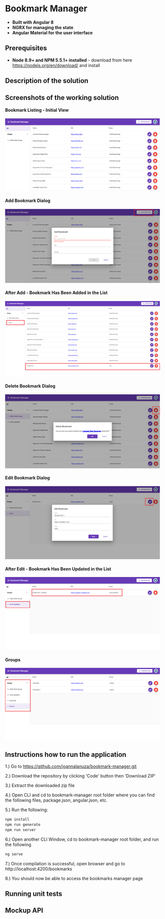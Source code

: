 # Bookmark Manager

- **Built with Angular 8**
- **NGRX for managing the state**
- **Angular Material for the user interface**

## Prerequisites
- **Node 8.9+ and  NPM 5.5.1+  installed** - download from here https://nodejs.org/en/download/ and install

## Description of the solution


## Screenshots of the working solution
#### Bookmark Listing - Initial View
![Alt text](./src/assets/snippets/bm-1.PNG)

#### Add Bookmark Dialog
![Alt text](./src/assets/snippets/bm-add-1.PNG)

#### After Add - Bookmark Has Been Added in the List
![Alt text](./src/assets/snippets/bm-add-3.PNG)

#### Delete Bookmark Dialog
![Alt text](./src/assets/snippets/bm-delete-1-boxed.png)

#### Edit Bookmark Dialog
![Alt text](./src/assets/snippets/bm-edit-1-boxed.png)

#### After Edit - Bookmark Has Been Updated in the List
![Alt text](./src/assets/snippets/bm-edit-2-boxed.png)

#### Groups
![Alt text](./src/assets/snippets/bm-group-3-boxed.png)


## Instructions how to run the application
1.) Go to https://github.com/joannalanuza/bookmark-manager.git

2.) Download the repository by clicking 'Code' button then 'Download ZIP'

3.) Extract the downloaded zip file

4.) Open CLI and cd to bookmark-manager root folder where you can find the following files, package.json, angular.json, etc.

5.) Run the following:
```sh
npm install
npm run generate
npm run server
```
6.) Open another CLI Window, cd to bookmark-manager root folder, and run the following
```sh
ng serve
```
7.) Once compilation is successful, open browser and go to http://localhost:4200/bookmarks

8.) You should now be able to access the bookmarks manager page

## Running unit tests


## Mockup API


